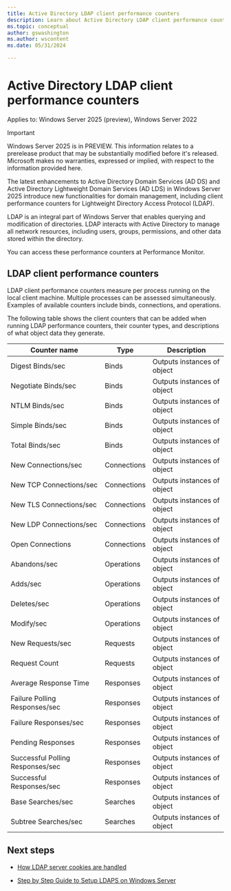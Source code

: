 ```yaml
---
title: Active Directory LDAP client performance counters
description: Learn about Active Directory LDAP client performance counters
ms.topic: conceptual
author: gswashington
ms.author: wscontent
ms.date: 05/31/2024

---
```


# Active Directory LDAP client performance counters

Applies to: Windows Server 2025 (preview), Windows Server 2022

> [!IMPORTANT]
> Windows Server 2025 is in PREVIEW. This information relates to a prerelease product that may be substantially modified before it's released. Microsoft makes no warranties, expressed or implied, with respect to the information provided here.

The latest enhancements to Active Directory Domain Services (AD DS) and Active Directory Lightweight Domain Services (AD LDS) in Windows Server 2025 introduce new functionalities for domain management, including client performance counters for Lightweight Directory Access Protocol (LDAP). 

LDAP is an integral part of Windows Server that enables querying and modification of directories. LDAP interacts with Active Directory to manage all network resources, including users, groups, permissions, and other data stored within the directory.

You can access these performance counters at Performance Monitor.

## LDAP client performance counters

LDAP client performance counters measure per process running on the local client machine. Multiple processes can be assessed simultaneously. Examples of available counters include binds, connections, and operations.

The following table shows the client counters that can be added when running LDAP performance counters, their counter types, and descriptions of what object data they generate.

| Counter name | Type | Description |
|-----|-----|-----|
| Digest Binds/sec | Binds | Outputs instances of object |
| Negotiate Binds/sec | Binds | Outputs instances of object |
| NTLM Binds/sec | Binds | Outputs instances of object |
| Simple Binds/sec | Binds | Outputs instances of object |
| Total Binds/sec | Binds | Outputs instances of object |
| New Connections/sec | Connections | Outputs instances of object |
| New TCP Connections/sec | Connections | Outputs instances of object |
| New TLS Connections/sec | Connections | Outputs instances of object |
| New LDP Connections/sec | Connections | Outputs instances of object |
| Open Connections | Connections | Outputs instances of object |
| Abandons/sec | Operations | Outputs instances of object |
| Adds/sec | Operations | Outputs instances of object |
| Deletes/sec | Operations | Outputs instances of object |
| Modify/sec | Operations | Outputs instances of object |
| New Requests/sec | Requests | Outputs instances of object |
| Request Count | Requests | Outputs instances of object |
| Average Response Time | Responses | Outputs instances of object |
| Failure Polling Responses/sec | Responses | Outputs instances of object |
| Failure Responses/sec | Responses | Outputs instances of object |
| Pending Responses | Responses | Outputs instances of object |
| Successful Polling Responses/sec | Responses | Outputs instances of object |
| Successful Responses/sec | Responses | Outputs instances of object |
| Base Searches/sec | Searches | Outputs instances of object |
| Subtree Searches/sec | Searches | Outputs instances of object |

## Next steps

- [How LDAP server cookies are handled](/identity/ad-ds/manage/how-ldap-server-cookies-are-handled)

- [Step by Step Guide to Setup LDAPS on Windows Server](https://techcommunity.microsoft.com/t5/sql-server-blog/step-by-step-guide-to-setup-ldaps-on-windows-server/ba-p/385362)